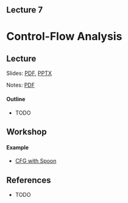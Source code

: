 Lecture 7
---
# Control-Flow Analysis

## Lecture

Slides: [PDF](slides_07.pdf), [PPTX](slides_07.pptx)

Notes: [PDF](nodes_07.pdf)

#### Outline

* TODO

## Workshop

#### Example

* [CFG with Spoon](
  https://github.com/andrewt0301/static-analysis-course/tree/main/docs/lectures/07/examples/spoon_cfg)

## References

* TODO

